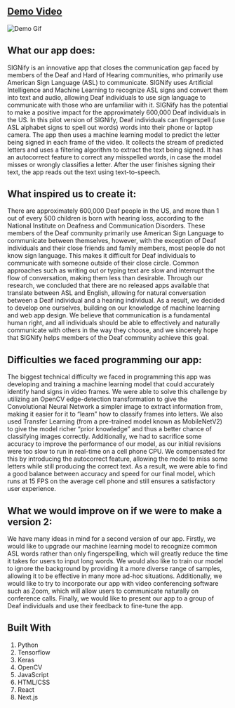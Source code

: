 ## [Demo Video]()

![Demo Gif](https://s8.gifyu.com/images/Signify.gif)

## What our app does:

SIGNify is an innovative app that closes the communication gap faced by members of the Deaf and Hard of Hearing communities, who primarily use American Sign Language (ASL) to communicate. SIGNify uses Artificial Intelligence and Machine Learning to recognize ASL signs and convert them into text and audio, allowing Deaf individuals to use sign language to communicate with those who are unfamiliar with it. SIGNify has the potential to make a positive impact for the approximately 600,000 Deaf individuals in the US.
In this pilot version of SIGNify, Deaf individuals can fingerspell (use ASL alphabet signs to spell out words) words into their phone or laptop camera. The app then uses a machine learning model to predict the letter being signed in each frame of the video. It collects the stream of predicted letters and uses a filtering algorithm to extract the text being signed. It has an autocorrect feature to correct any misspelled words, in case the model misses or wrongly classifies a letter. After the user finishes signing their text, the app reads out the text using text-to-speech.

## What inspired us to create it:

There are approximately 600,000 Deaf people in the US, and more than 1 out of every 500 children is born with hearing loss, according to the National Institute on Deafness and Communication Disorders. These members of the Deaf community primarily use American Sign Language to communicate between themselves, however, with the exception of Deaf individuals and their close friends and family members, most people do not know sign language. This makes it difficult for Deaf individuals to communicate with someone outside of their close circle. Common approaches such as writing out or typing text are slow and interrupt the flow of conversation, making them less than desirable. Through our research, we concluded that there are no released apps available that translate between ASL and English, allowing for natural conversation between a Deaf individual and a hearing individual. As a result, we decided to develop one ourselves, building on our knowledge of machine learning and web app design. We believe that communication is a fundamental human right, and all individuals should be able to effectively and naturally communicate with others in the way they choose, and we sincerely hope that SIGNify helps members of the Deaf community achieve this goal.

## Difficulties we faced programming our app:

The biggest technical difficulty we faced in programming this app was developing and training a machine learning model that could accurately identify hand signs in video frames. We were able to solve this challenge by utilizing an OpenCV edge-detection transformation to give the Convolutional Neural Network a simpler image to extract information from, making it easier for it to “learn” how to classify frames into letters. We also used Transfer Learning (from a pre-trained model known as MobileNetV2) to give the model richer “prior knowledge” and thus a better chance of classifying images correctly. Additionally, we had to sacrifice some accuracy to improve the performance of our model, as our initial revisions were too slow to run in real-time on a cell phone CPU. We compensated for this by introducing the autocorrect feature, allowing the model to miss some letters while still producing the correct text. As a result, we were able to find a good balance between accuracy and speed for our final model, which runs at 15 FPS on the average cell phone and still ensures a satisfactory user experience.

## What we would improve on if we were to make a version 2:

We have many ideas in mind for a second version of our app. Firstly, we would like to upgrade our machine learning model to recognize common ASL words rather than only fingerspelling, which will greatly reduce the time it takes for users to input long words. We would also like to train our model to ignore the background by providing it a more diverse range of samples, allowing it to be effective in many more ad-hoc situations. Additionally, we would like to try to incorporate our app with video conferencing software such as Zoom, which will allow users to communicate naturally on conference calls. Finally, we would like to present our app to a group of Deaf individuals and use their feedback to fine-tune the app.

## Built With

1. Python
2. Tensorflow
3. Keras
4. OpenCV
5. JavaScript
6. HTML/CSS
7. React
8. Next.js
